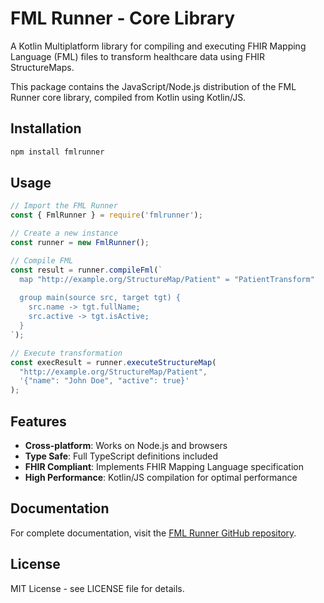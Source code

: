 # FML Runner - Core Library

A Kotlin Multiplatform library for compiling and executing FHIR Mapping Language (FML) files to transform healthcare data using FHIR StructureMaps.

This package contains the JavaScript/Node.js distribution of the FML Runner core library, compiled from Kotlin using Kotlin/JS.

## Installation

```bash
npm install fmlrunner
```

## Usage

```javascript
// Import the FML Runner
const { FmlRunner } = require('fmlrunner');

// Create a new instance
const runner = new FmlRunner();

// Compile FML
const result = runner.compileFml(`
  map "http://example.org/StructureMap/Patient" = "PatientTransform"
  
  group main(source src, target tgt) {
    src.name -> tgt.fullName;
    src.active -> tgt.isActive;
  }
`);

// Execute transformation
const execResult = runner.executeStructureMap(
  "http://example.org/StructureMap/Patient",
  '{"name": "John Doe", "active": true}'
);
```

## Features

- **Cross-platform**: Works on Node.js and browsers
- **Type Safe**: Full TypeScript definitions included
- **FHIR Compliant**: Implements FHIR Mapping Language specification
- **High Performance**: Kotlin/JS compilation for optimal performance

## Documentation

For complete documentation, visit the [FML Runner GitHub repository](https://github.com/litlfred/fmlrunner).

## License

MIT License - see LICENSE file for details.